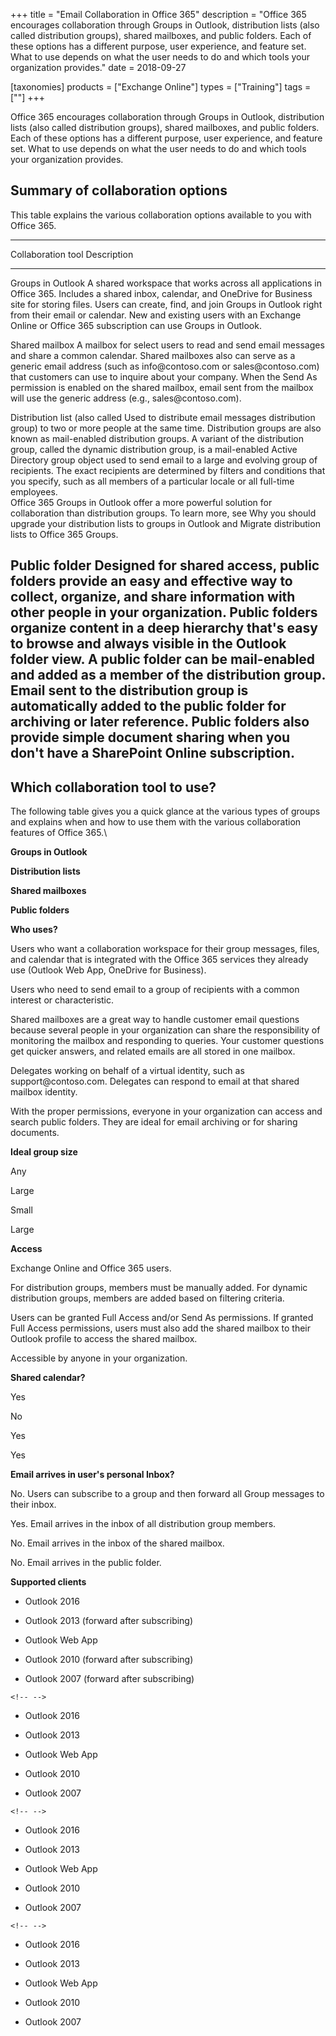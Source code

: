 +++
title = "Email Collaboration in Office 365"
description = "Office 365 encourages collaboration through Groups in Outlook, distribution lists (also called distribution groups), shared mailboxes, and public folders. Each of these options has a different purpose, user experience, and feature set. What to use depends on what the user needs to do and which tools your organization provides."
date = 2018-09-27

[taxonomies]
products = ["Exchange Online"]
types = ["Training"]
tags = [""]
+++

Office 365 encourages collaboration through Groups in Outlook,
distribution lists (also called distribution groups), shared mailboxes,
and public folders. Each of these options has a different purpose, user
experience, and feature set. What to use depends on what the user needs
to do and which tools your organization provides.

Summary of collaboration options
--------------------------------

This table explains the various collaboration options available to you
with Office 365.

  -----------------------------------------------------------------------
  Collaboration tool                  Description
  ----------------------------------- -----------------------------------
  Groups in Outlook                   A shared workspace that works
                                      across all applications in Office
                                      365. Includes a shared inbox,
                                      calendar, and OneDrive for Business
                                      site for storing files. Users can
                                      create, find, and join Groups in
                                      Outlook right from their email or
                                      calendar. New and existing users
                                      with an Exchange Online or Office
                                      365 subscription can use Groups in
                                      Outlook.

  Shared mailbox                      A mailbox for select users to read
                                      and send email messages and share a
                                      common calendar. Shared mailboxes
                                      also can serve as a generic email
                                      address (such as info\@contoso.com
                                      or sales\@contoso.com) that
                                      customers can use to inquire about
                                      your company. When the Send As
                                      permission is enabled on the shared
                                      mailbox, email sent from the
                                      mailbox will use the generic
                                      address (e.g., sales\@contoso.com).

  Distribution list (also called      Used to distribute email messages
  distribution group)                 to two or more people at the same
                                      time. Distribution groups are also
                                      known as mail-enabled distribution
                                      groups. A variant of the
                                      distribution group, called the
                                      dynamic distribution group, is a
                                      mail-enabled Active Directory group
                                      object used to send email to a
                                      large and evolving group of
                                      recipients. The exact recipients
                                      are determined by filters and
                                      conditions that you specify, such
                                      as all members of a particular
                                      locale or all full-time employees.\
                                      Office 365 Groups in Outlook offer
                                      a more powerful solution for
                                      collaboration than distribution
                                      groups. To learn more, see Why you
                                      should upgrade your distribution
                                      lists to groups in Outlook and
                                      Migrate distribution lists to
                                      Office 365 Groups.

  Public folder                       Designed for shared access, public
                                      folders provide an easy and
                                      effective way to collect, organize,
                                      and share information with other
                                      people in your organization. Public
                                      folders organize content in a deep
                                      hierarchy that's easy to browse and
                                      always visible in the Outlook
                                      folder view. A public folder can be
                                      mail-enabled and added as a member
                                      of the distribution group. Email
                                      sent to the distribution group is
                                      automatically added to the public
                                      folder for archiving or later
                                      reference. Public folders also
                                      provide simple document sharing
                                      when you don't have a SharePoint
                                      Online subscription.
  -----------------------------------------------------------------------

Which collaboration tool to use?
--------------------------------

The following table gives you a quick glance at the various types of
groups and explains when and how to use them with the various
collaboration features of Office 365.\

**Groups in Outlook**

**Distribution lists**

**Shared mailboxes**

**Public folders**

**Who uses?**

Users who want a collaboration workspace for their group messages,
files, and calendar that is integrated with the Office 365 services they
already use (Outlook Web App, OneDrive for Business).

Users who need to send email to a group of recipients with a common
interest or characteristic.

Shared mailboxes are a great way to handle customer email questions
because several people in your organization can share the responsibility
of monitoring the mailbox and responding to queries. Your customer
questions get quicker answers, and related emails are all stored in one
mailbox.

Delegates working on behalf of a virtual identity, such as
support\@contoso.com. Delegates can respond to email at that shared
mailbox identity.

With the proper permissions, everyone in your organization can access
and search public folders. They are ideal for email archiving or for
sharing documents.

**Ideal group size**

Any

Large

Small

Large

**Access**

Exchange Online and Office 365 users.

For distribution groups, members must be manually added. For dynamic
distribution groups, members are added based on filtering criteria.

Users can be granted Full Access and/or Send As permissions. If granted
Full Access permissions, users must also add the shared mailbox to their
Outlook profile to access the shared mailbox.

Accessible by anyone in your organization.

**Shared calendar?**

Yes

No

Yes

Yes

**Email arrives in user's personal Inbox?**

No. Users can subscribe to a group and then forward all Group messages
to their inbox.

Yes. Email arrives in the inbox of all distribution group members.

No. Email arrives in the inbox of the shared mailbox.

No. Email arrives in the public folder.

**Supported clients**

-   Outlook 2016

-   Outlook 2013 (forward after subscribing)

-   Outlook Web App

-   Outlook 2010 (forward after subscribing)

-   Outlook 2007 (forward after subscribing)

```{=html}
<!-- -->
```
-   Outlook 2016

-   Outlook 2013

-   Outlook Web App

-   Outlook 2010

-   Outlook 2007

```{=html}
<!-- -->
```
-   Outlook 2016

-   Outlook 2013

-   Outlook Web App

-   Outlook 2010

-   Outlook 2007

```{=html}
<!-- -->
```
-   Outlook 2016

-   Outlook 2013

-   Outlook Web App

-   Outlook 2010

-   Outlook 2007
